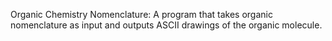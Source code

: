 Organic Chemistry Nomenclature: A program that takes organic nomenclature as input and outputs ASCII drawings of the organic molecule.